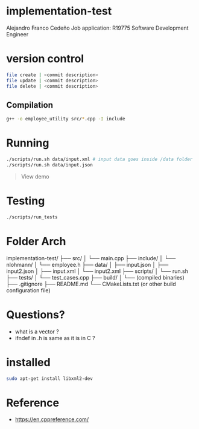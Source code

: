 # implementation-test
Alejandro Franco Cedeño 
Job application: R19775 Software Development Engineer

# version control
```bash
file create | <commit description>
file update | <commit description>
file delete | <commit description>
```

## Compilation
```bash
g++ -o employee_utility src/*.cpp -I include
```

# Running
```bash
./scripts/run.sh data/input.xml # input data goes inside /data folder
./scripts/run.sh data/input.json
```

> View demo

# Testing
```bash
./scripts/run_tests
```
# Folder Arch
implementation-test/
├── src/
│   └──  main.cpp
├── include/
│   └── nlohmann/
│       └── employee.h
├── data/
│   ├── input.json
│   ├── input2.json
│   ├── input.xml
│   └── input2.xml
├── scripts/
│   └── run.sh
├── tests/
│   └── test_cases.cpp
├── build/
│   └── (compiled binaries)
├── .gitignore
├── README.md
└── CMakeLists.txt (or other build configuration file)


# Questions?
- what is a vector ?
- ifndef in .h is same as it is in C ?

# installed
```bash
sudo apt-get install libxml2-dev
```
# Reference
- https://en.cppreference.com/